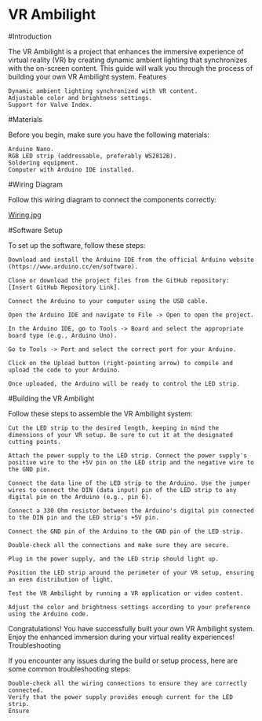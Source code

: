 # VR Ambilight
#Introduction

The VR Ambilight is a project that enhances the immersive experience of virtual reality (VR) by creating dynamic ambient lighting that synchronizes with the on-screen content. This guide will walk you through the process of building your own VR Ambilight system.
Features

    Dynamic ambient lighting synchronized with VR content.
    Adjustable color and brightness settings.
    Support for Valve Index.

#Materials

Before you begin, make sure you have the following materials:

    Arduino Nano.
    RGB LED strip (addressable, preferably WS2812B).
    Soldering equipment.
    Computer with Arduino IDE installed.

#Wiring Diagram

Follow this wiring diagram to connect the components correctly:

[Wiring.jpg](https://github.com/Statonwest/VR_Ambilight/blob/4eb2b8151044abd69c027892ab7f479d03757838/Wiring.jpg)

#Software Setup

To set up the software, follow these steps:

    Download and install the Arduino IDE from the official Arduino website (https://www.arduino.cc/en/software).

    Clone or download the project files from the GitHub repository: [Insert GitHub Repository Link].

    Connect the Arduino to your computer using the USB cable.

    Open the Arduino IDE and navigate to File -> Open to open the project.

    In the Arduino IDE, go to Tools -> Board and select the appropriate board type (e.g., Arduino Uno).

    Go to Tools -> Port and select the correct port for your Arduino.

    Click on the Upload button (right-pointing arrow) to compile and upload the code to your Arduino.

    Once uploaded, the Arduino will be ready to control the LED strip.

#Building the VR Ambilight

Follow these steps to assemble the VR Ambilight system:

    Cut the LED strip to the desired length, keeping in mind the dimensions of your VR setup. Be sure to cut it at the designated cutting points.

    Attach the power supply to the LED strip. Connect the power supply's positive wire to the +5V pin on the LED strip and the negative wire to the GND pin.

    Connect the data line of the LED strip to the Arduino. Use the jumper wires to connect the DIN (data input) pin of the LED strip to any digital pin on the Arduino (e.g., pin 6).

    Connect a 330 Ohm resistor between the Arduino's digital pin connected to the DIN pin and the LED strip's +5V pin.

    Connect the GND pin of the Arduino to the GND pin of the LED strip.

    Double-check all the connections and make sure they are secure.

    Plug in the power supply, and the LED strip should light up.

    Position the LED strip around the perimeter of your VR setup, ensuring an even distribution of light.

    Test the VR Ambilight by running a VR application or video content.

    Adjust the color and brightness settings according to your preference using the Arduino code.

Congratulations! You have successfully built your own VR Ambilight system. Enjoy the enhanced immersion during your virtual reality experiences!
Troubleshooting

If you encounter any issues during the build or setup process, here are some common troubleshooting steps:

    Double-check all the wiring connections to ensure they are correctly connected.
    Verify that the power supply provides enough current for the LED strip.
    Ensure
